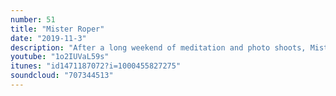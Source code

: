 ```yaml
---
number: 51
title: "Mister Roper"
date: "2019-11-3"
description: "After a long weekend of meditation and photo shoots, Mister Roper appeared on the dance floor.  THC wows the whole production crew with his performance of a KP song.  This doesn't sit well with anyone."
youtube: "1o2IUVaL59s"
itunes: "id1471187072?i=1000455827275"
soundcloud: "707344513"
---
```

